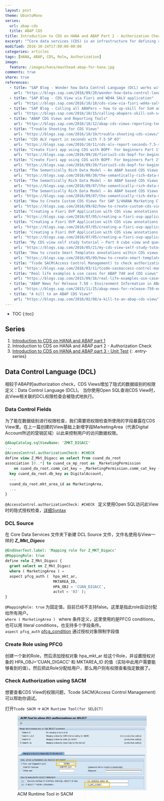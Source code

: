 ```yaml
---
layout: post
theme: UbuntuMono
series:
  url: abap-cds
  title: ABAP CDS
title: Introduction to CDS on HANA and ABAP Part 2 - Authorization Check
excerpt: "“Core data services (CDS) is an infrastructure for defining and consuming semantically rich data models in SAP HANA.” 相较于ABAP的authorization check，CDS Views增加了隐式的数据级别的权限定义：Data Control Language (DCL)。本文简要介绍如何使用DCL控制用户从CDS View中访问限定数据"
modified: 2016-10-24T17:00:00-00:00
categories: articles
tags: [HANA, ABAP, CDS, Role, Authorization]
image:
  feature: /images/hana/masthead-abap-for-hana.jpg
comments: true
share: true
references:
  - title: "SAP Blog - Wonder how Data Control Language (DCL) works with ABAP Core Data Services (CDS)?"
    url: "https://blogs.sap.com/2016/09/20/wonder-how-data-control-language-dcl-works-with-abap-core-data-services-cds/"
  - title: "SAP Blog - CDS View via Fiori and WD4A SALV application"
    url: "https://blogs.sap.com/2016/10/18/cds-view-via-fiori-wd4a-salv-application/"
  - title: "SAP Blog - Calling all ABAPers – how to up-skill for SoH and S/4HANA – Part 1 – Data Access using CDS"
    url: "https://blogs.sap.com/2016/10/15/calling-abapers-skill-soh-s4hana-part-1-data-access-using-cds/"
  - title: "ABAP CDS Views and Reporting Tools"
    url: "https://blogs.sap.com/2016/10/12/abap-cds-views-reporting-tools/"
  - title: "Trouble Shooting for CDS Views"
    url: "https://blogs.sap.com/2016/10/19/trouble-shooting-cds-views/"
  - title: "CDS ALV report in seconds with 7.5 SP 03"
    url: "https://blogs.sap.com/2016/10/11/cds-alv-report-seconds-7.5-sp-03/"
  - title: "Create Fiori app using CDS with BOPF- For beginners Part 1"
    url: "https://blogs.sap.com/2016/09/20/fioriui5-cds-bopf-for-beginners/"
  - title: "Create Fiori app using CDS with BOPF- For beginners Part 2"
    url: "https://blogs.sap.com/2016/09/20/fioriui5-cds-bopf-for-beginners-part-2/"
  - title: "The Semantically Rich Data Model – An ABAP based CDS Views example"
    url: "https://blogs.sap.com/2016/08/30/the-semantically-rich-data-model-an-abap-based-cds-views-example/"
  - title: "The Semantically Rich Data Model – An ABAP based CDS Views example Part 2"
    url: "https://blogs.sap.com/2016/09/07/the-semantically-rich-data-model-an-abap-based-cds-views-example-part-2/"
  - title: "The Semantically Rich Data Model – An ABAP based CDS Views example Part 3"
    url: "https://blogs.sap.com/2016/09/07/the-semantically-rich-data-model-an-abap-based-cds-views-example-part-3/"
  - title: "How to Create Custom CDS Views for SAP S/4HANA Marketing Cloud"
    url: "https://blogs.sap.com/2016/09/02/how-to-create-custom-cds-views-for-sap-s4hana-marketing-cloud/"
  - title: "Creating a Fiori OVP Application with CDS view annotations – Part 1"
    url: "https://blogs.sap.com/2016/07/05/creating-a-fiori-ovp-application-with-cds-view-annotations-part-2/"
  - title: "Creating a Fiori OVP Application with CDS view annotations – Part 2"
    url: "https://blogs.sap.com/2016/07/05/creating-a-fiori-ovp-application-with-cds-view-annotations-part-2/"
  - title: "Creating a Fiori OVP Application with CDS view annotations – Part 3"
    url: "https://blogs.sap.com/2016/07/05/creating-a-fiori-ovp-application-with-cds-view-annotations-part-3/"
  - title: "My CDS view self study tutorial – Part 9 cube view and query view"
    url: "https://blogs.sap.com/2016/05/21/my-cds-view-self-study-tutorial-part-9-cube-view-and-query-view/"
  - title: "How to create Smart Templates annotations within CDS views – part 2"
    url: "https://blogs.sap.com/2016/05/09/how-to-create-smart-templates-annotations-within-cds-views-part-2/"
  - title: "Tcode SACM(Access Control Management) to check authorization issues of CDS Views"
    url: "https://blogs.sap.com/2016/03/11/tcode-sacmaccess-control-management-to-check-authorization-issues-of-cds-views/"
  - title: "Real life examples & use cases for ABAP 740 and CDS views"
    url: "https://blogs.sap.com/2015/09/16/real-life-examples-use-cases-for-abap-740-and-cds-views/"
  - title: "ABAP News for Release 7.50 – Environment Information in ABAP CDS"
    url: "https://blogs.sap.com/2015/11/25/abap-news-for-release-750-environment-information-in-abap-cds/"
  - title: "A kill to an ABAP CDS View?"
    url: "https://blogs.sap.com/2016/02/08/a-kill-to-an-abap-cds-view/"
---
```


* TOC
{:toc}

## Series

1. [Introduction to CDS on HANA and ABAP part 1](/articles/cds-on-hana-and-abap/)
2. Introduction to CDS on HANA and ABAP part 2 - Authorization Check
3. [Introduction to CDS on HANA and ABAP part 3 - Unit Test](/articles/cds-on-hana-and-abap-part-3/)
{: .entry-series}

## Data Control Language (DCL)

相较于ABAP的authorization check，CDS Views增加了隐式的数据级别的权限定义：Data Control Language (DCL)。
当你使用Open SQL查询CDS View时，此View相关联的DCL权限检查会被隐式地执行。

### Data Control Fields

为了能在数据级别进行权限检查，我们需要把权限检查所使用的字段暴露在CDS View里。在上一篇创建的View基础上新增字段MarketingArea（代表Digital Account所述的营销区域）以此来控制用户的访问数据权限。

```sql
@AbapCatalog.sqlViewName: 'ZMKT_DIGACC'
...
@AccessControl.authorizationCheck: #CHECK
define view Z_Mkt_Digacc as select from cuand_da_root
association [0..*] to cuand_ce_mp_root as _MarketingPermission
    on cuand_da_root.comm_cat_key = _MarketingPermission.comm_cat_key {
  key cuand_da_root.db_key as DigitalAccount,
  ...
  cuand_da_root.mkt_area_id as MarketingArea,
  ...
}
```

`@AccessControl.authorizationCheck: #CHECK ` 定义使用Open SQL访问此View时的隐式授权检查，[详细Syntax][2]

### DCL Source

在 Core Data Services 文件夹下新建 DCL Source 文件，文件名使用与View一样的 **_Z\_Mkt\_Digacc_**

```sql
@EndUserText.label: 'Mapping role for Z_MKT_Digacc'
@MappingRole: true
define role Z_Mkt_Digacc {
  grant select on Z_Mkt_Digacc
  where ( MarketingArea ) =
  aspect pfcg_auth (  hpa_mkt_ar,
                      MKTAREA_ID,
                      HPA_OBJ = 'CUAN_DIGACC',
                      actvt = '03' );
}
```

`@MappingRole: true` 为固定值，目前已经不支持false。这里是指此role自动分配给所有用户。<br/>
`where ( MarketingArea ) ` where 条件定义，这里使用的是PFCG conditions，也可以用 literal conditions，也支持多个字段条件。<br/>
`aspect pfcg_auth` [pfcg_condition][1] 通过授权对象限制字段值

### Create Role using PFCG

创建一个新的Role，然后添加授权对象 hpa_mkt_ar 给这个Role，并设置授权对象的 HPA_OBJ='CUAN_DIGACC' 和 MKTAREA_ID 的值（实际中此用户需要能够看到的值）。然后把此Role分配给用户，那么用户则有权限查看指定数据了。

### Check Authorization using SACM

想要查看CDS View的权限问题，Tcode SACM(Access Control Management) 可以帮助你调试。

打开`Tcode SACM` -> `ACM Runtime Tool(for SELECT)`

<figure class="center">
  <img src="/images/abap/SACM.jpg" alt="ACM Runtime Tool in SACM">
  <figcaption>ACM Runtime Tool in SACM</figcaption>
</figure>



[1]:https://help.sap.com/abapdocu_750/en/abencds_f1_cond_pfcg.htm
[2]:https://help.sap.com/abapdocu_750/en/abencds_f1_view_entity_annotations.htm
